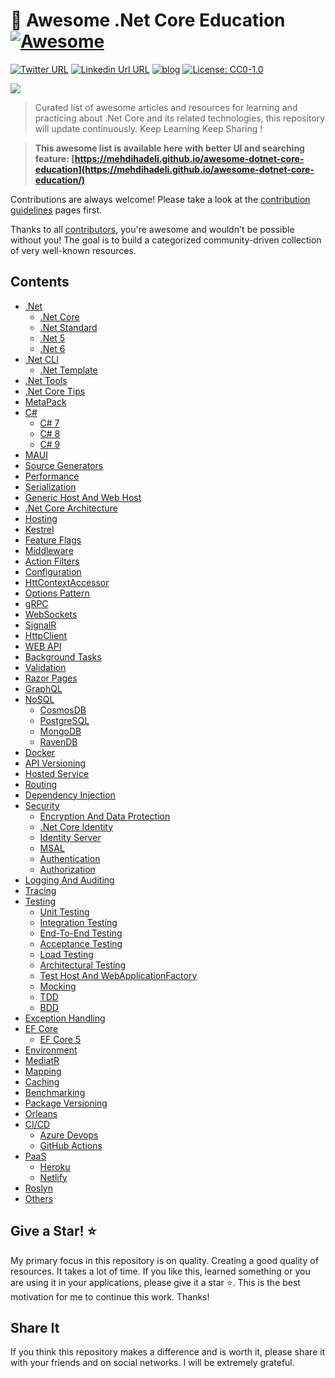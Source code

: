 # 🎨 Awesome .Net Core Education [![Awesome](https://awesome.re/badge-flat2.svg)](https://awesome.re)
[![Twitter URL](https://img.shields.io/badge/-@mehdi_hadeli-%231DA1F2?style=flat-square&logo=twitter&logoColor=ffffff)](https://twitter.com/mehdi_hadeli)
[![Linkedin Url URL](https://img.shields.io/badge/-mehdihadeli-blue?style=flat-square&logo=linkedin&logoColor=ffffff)](https://www.linkedin.com/in/mehdihadeli/)
[![blog](https://img.shields.io/badge/blog-dotnetuniversity.com-brightgreen?style=flat-square)](https://dotnetuniversity.com/)
[![License: CC0-1.0](https://img.shields.io/badge/License-CC0%201.0-brightgreen.svg?style=flat-square)](http://creativecommons.org/publicdomain/zero/1.0/)

![](https://github.com/mehdihadeli/awesome-dotnet-core-education/banner.jpg)

> Curated list of awesome articles and resources for learning and practicing about .Net Core and its related technologies, this repository will update continuously. Keep Learning Keep Sharing !

> **This awesome list is available here with better UI and searching feature: [https://mehdihadeli.github.io/awesome-dotnet-core-education](https://mehdihadeli.github.io/awesome-dotnet-core-education/)**


Contributions are always welcome! Please take a look at the [contribution guidelines](https://github.com/mehdihadeli/awesome-dotnet-core-education/blob/master/contributing.md) pages first.

Thanks to all [contributors](https://github.com/mehdihadeli/awesome-dotnet-core-education/graphs/contributors), you're awesome and wouldn't be possible without you! The goal is to build a categorized community-driven collection of very well-known resources.


## Contents

- [.Net](docs/dotnet/dotnet.md)
  - [.Net Core](docs/dotnet/dotnet-core.md)
  - [.Net Standard](docs/dotnet/dotnet-standard.md)
  - [.Net 5](docs/dotnet/dotnet5.md)
  - [.Net 6](docs/dotnet/dotnet6.md)
- [.Net CLI](docs/dotnet-cli/dotnet-cli.md)
  - [.Net Template](docs/dotnet-cli/dotnet-template.md)
- [.Net Tools](docs/dotnet-tools.md)
- [.Net Core Tips](docs/dotnet-core-tips.md)
- [MetaPack](docs/metapack.md)
- [C#](docs/c/c.md)
  - [C# 7](docs/c/7.md)
  - [C# 8](docs/c/8.md)
  - [C# 9](docs/c/9.md)
- [MAUI](maui.md)
- [Source Generators](source-generators.md)
- [Performance](performance.md)
- [Serialization](serialization.md)
- [Generic Host And Web Host](generic-host.md)
- [.Net Core Architecture](dotnet-core-architecture.md)
- [Hosting](hosting.md)
- [Kestrel](kestrel.md)
- [Feature Flags](feature-flags.md)
- [Middleware](middleware.md)
- [Action Filters](action-filters.md)
- [Configuration](configuration.md)
- [HttContextAccessor](httpcontext-accessor.md)
- [Options Pattern](options-pattern.md)
- [gRPC](grpc.md)
- [WebSockets](web-sockets.md)
- [SignalR](signalr.md)
- [HttpClient](httpclient.md)
- [WEB API](web-api.md)
- [Background Tasks](background-tasks.md)
- [Validation](validation.md)
- [Razor Pages](razor-pages.md)
- [GraphQL](graphql.md)
- [NoSQL](nosql/nosql.md)
  - [CosmosDB](nosql/cosmosdb.md)
  - [PostgreSQL](nosql/postgrsql.md)
  - [MongoDB](nosql/mongodb.md)
  - [RavenDB](nosql/ravendb.md)
- [Docker](docker.md)
- [API Versioning](api-versioning.md)
- [Hosted Service](hosted-service.md)
- [Routing](routing.md)
- [Dependency Injection](dependency-injection.md)
- [Security](security/security.md)
  - [Encryption And Data Protection](security/encryption.md)
  - [.Net Core Identity](security/dotnet-identity.md)
  - [Identity Server](security/identity-server.md)
  - [MSAL](security/msal.md)
  - [Authentication](security/authentication.md)
  - [Authorization](security/authorization.md)
- [Logging And Auditing](logging.md)
- [Tracing](tracing.md)
- [Testing](testing/testing.md)
  - [Unit Testing](testing/unit-testing.md)
  - [Integration Testing](testing/integration-testing.md)
  - [End-To-End Testing](testing/end-to-end-testing.md)
  - [Acceptance Testing](testing/acceptance-testing.md)
  - [Load Testing](testing/load-testing.md)
  - [Architectural Testing](testing/architectural-testing.md)
  - [Test Host And WebApplicationFactory](testing/test-host.md)
  - [Mocking](testing/mocking.md)
  - [TDD](testing/tdd.md)
  - [BDD](testing/bdd.md)
- [Exception Handling](exception-handling.md)
- [EF Core](ef-core/ef-core.md)
  - [EF Core 5](ef-core/ef-core5.md)
- [Environment](environment.md)
- [MediatR](mediatr.md)
- [Mapping](mapping.md)
- [Caching](caching.md)
- [Benchmarking](benchmarking.md)
- [Package Versioning](package-versioning.md)
- [Orleans](orleans.md)
- [CI/CD](ci-cd/ci-cd.md)
  - [Azure Devops](ci-cd/azure-devops.md)
  - [GitHub Actions](ci-cd/gitHub-actions.md)
- [PaaS](paas/paas.md)
  - [Heroku](paas/heroku.md)
  - [Netlify](paas/netlify.md)
- [Roslyn](roslyn.md)
- [Others](others.md)

## Give a Star! ⭐️

My primary focus in this repository is on quality. Creating a good quality of resources. It takes a lot of time. If you like this, learned something or you are using it in your applications, please give it a star ⭐. This is the best motivation for me to continue this work. Thanks!

## Share It

If you think this repository makes a difference and is worth it, please share it with your friends and on social networks. I will be extremely grateful.

